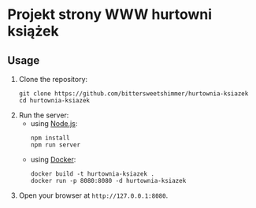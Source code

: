 # Projekt strony WWW hurtowni książek
## Usage

1.  Clone the repository:
    ```console
    git clone https://github.com/bittersweetshimmer/hurtownia-ksiazek
    cd hurtownia-ksiazek
    ```
2.  Run the server:
    -   using [Node.js](https://nodejs.org/en/download/):
        ```console
        npm install
        npm run server
        ```
    -   using [Docker](https://www.docker.com/):
        ```console
        docker build -t hurtownia-ksiazek .
        docker run -p 8080:8080 -d hurtownia-ksiazek
        ```
3.  Open your browser at `http://127.0.0.1:8080`.